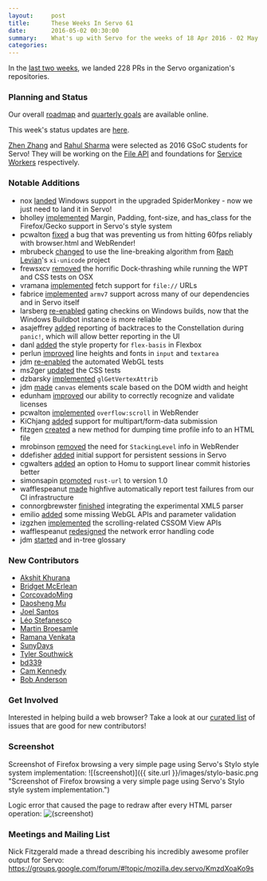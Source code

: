```yaml
---
layout:     post
title:      These Weeks In Servo 61
date:       2016-05-02 00:30:00
summary:    What's up with Servo for the weeks of 18 Apr 2016 - 02 May 2016
categories:
---
```


In the [last two weeks](https://github.com/pulls?page=1&q=is%3Apr+is%3Amerged+closed%3A2016-04-18..2016-05-02+user%3Aservo), we landed 228 PRs in the Servo organization's repositories.

### Planning and Status

Our overall [roadmap](https://github.com/servo/servo/wiki/Roadmap) and [quarterly goals](https://docs.google.com/document/d/1JMOtVkRtb-s7auoQdnX810HGglkMK054LTXOo0_rdrU/pub) are available online.

This week's status updates are [here](http://statusupdates.dev.mozaws.net/project/servo).

[Zhen Zhang](https://github.com/izgzhen/) and [Rahul Sharma](https://github.com/creativcoder/) were selected as 2016 GSoC students for Servo! They will be working on the [File API](https://groups.google.com/d/msg/mozilla.dev.servo/-TxazKAXL7M/ptZHxDI7BQAJ) and foundations for [Service Workers](https://groups.google.com/d/msg/mozilla.dev.servo/-cjHbb-PUKs/FB_BsEY2BQAJ) respectively.

### Notable Additions

 - nox [landed](https://github.com/servo/mozjs/pull/78) Windows support in the upgraded SpiderMonkey - now we just need to land it in Servo!
 - bholley [implemented](https://github.com/servo/servo/pull/10938) Margin, Padding, font-size, and has_class for the Firefox/Gecko support in Servo's style system
 - pcwalton [fixed](https://github.com/servo/servo/pull/10936) a bug that was preventing us from hitting 60fps reliably with browser.html and WebRender!
 - mbrubeck [changed](https://github.com/servo/servo/pull/10913) to use the line-breaking algorithm from [Raph Levian](https://github.com/raphlinus)'s `xi-unicode` project
 - frewsxcv [removed](https://github.com/servo/servo/pull/10935) the horrific Dock-thrashing while running the WPT and CSS tests on OSX
 - vramana [implemented](https://github.com/servo/servo/pull/10896) fetch support for `file://` URLs
 - fabrice [implemented](https://github.com/servo/skia/pull/92) `armv7` support across many of our dependencies and in Servo itself
 - larsberg [re-enabled](https://github.com/servo/saltfs/pull/339) gating checkins on Windows builds, now that the Windows Buildbot instance is more reliable
 - asajeffrey [added](https://github.com/servo/servo/pull/10824) reporting of backtraces to the Constellation during `panic!`, which will allow better reporting in the UI
 - danl [added](https://github.com/servo/servo/pull/10817) the style property for `flex-basis` in Flexbox
 - perlun [improved](https://github.com/servo/servo/pull/10809) line heights and fonts in `input` and `textarea`
 - jdm [re-enabled](https://github.com/servo/servo/pull/10806) the automated WebGL tests
 - ms2ger [updated](https://github.com/servo/servo/pull/10803) the CSS tests
 - dzbarsky [implemented](https://github.com/servo/gleam/pull/79) `glGetVertexAttrib`
 - jdm [made](https://github.com/servo/servo/pull/10727) `canvas` elements scale based on the DOM width and height
 - edunham [improved](https://github.com/servo/servo/pull/10715) our ability to correctly recognize and validate licenses
 - pcwalton [implemented](https://github.com/servo/servo/pull/10717) `overflow:scroll` in WebRender
 - KiChjang [added](https://github.com/servo/servo/pull/10712) support for multipart/form-data submission
 - fitzgen [created](https://github.com/servo/servo/pull/10694) a new method for dumping time profile info to an HTML file
 - mrobinson [removed](https://github.com/servo/servo/pull/10678) the need for `StackingLevel` info in WebRender
 - ddefisher [added](https://github.com/servo/servo/pull/10661) initial support for persistent sessions in Servo
 - cgwalters [added](https://github.com/servo/homu/pull/19) an option to Homu to support linear commit histories better
 - simonsapin [promoted](https://github.com/servo/rust-url/pull/176) `rust-url` to version 1.0
 - wafflespeanut [made](https://github.com/servo/highfive/pull/86) highfive automatically report test failures from our CI infrastructure
 - connorgbrewster [finished](https://github.com/servo/servo/pull/10647) integrating the experimental XML5 parser
 - emilio [added](https://github.com/servo/servo/pull/10443) some missing WebGL APIs and parameter validation
 - izgzhen [implemented](https://github.com/servo/servo/pull/9968) the scrolling-related CSSOM View APIs
 - wafflespeanut [redesigned](https://github.com/servo/servo/pull/9942) the network error handling code
 - jdm [started](https://github.com/servo/servo/pull/10687) and in-tree glossary

### New Contributors

 - [Akshit Khurana](https://github.com/axitkhurana)
 - [Bridget McErlean](https://github.com/zubron)
 - [CorcovadoMing](https://github.com/CorcovadoMing)
 - [Daosheng Mu](https://github.com/daoshengmu)
 - [Joel Santos](https://github.com/Sendoushi)
 - [Léo Stefanesco](https://github.com/ineol)
 - [Martin Broesamle](https://github.com/broesamle)
 - [Ramana Venkata](https://github.com/vramana)
 - [SunyDays](https://github.com/SunyDays)
 - [Tyler Southwick](https://github.com/tylersouthwick)
 - [bd339](https://github.com/bd339)
 - [Cam Kennedy](https://github.com/cjkenn)
 - [Bob Anderson](https://github.com/rwa)

### Get Involved

Interested in helping build a web browser? Take a look at our [curated list](https://starters.servo.org/) of issues that are good for new contributors!

### Screenshot

Screenshot of Firefox browsing a very simple page using Servo's Stylo style system implementation:
![(screenshot)]({{ site.url }}/images/stylo-basic.png "Screenshot of Firefox browsing a very simple page using Servo's Stylo style system implementation.")

Logic error that caused the page to redraw after every HTML parser operation:
![(screenshot)](http://g.recordit.co/KTl2zCdRhW.gif "Logic error that caused the page to redraw after every HTML parser operation.")

### Meetings and Mailing List

Nick Fitzgerald made a thread describing his incredibly awesome profiler output for Servo:
https://groups.google.com/forum/#!topic/mozilla.dev.servo/KmzdXoaKo9s
